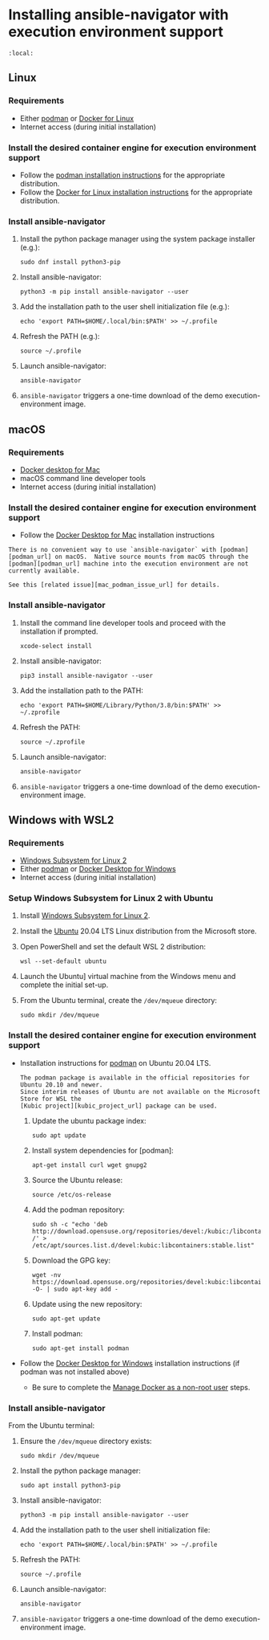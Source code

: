# Installing ansible-navigator with execution environment support

[podman_url]: https://podman.io/

```{contents}
:local:
```

## Linux

[podman_install_url]: https://podman.io/getting-started/installation
[docker_for_linux_url]: https://docs.docker.com/engine/install/

### Requirements

- Either [podman][podman_url] or [Docker for Linux][docker_for_linux_url]
- Internet access (during initial installation)

### Install the desired container engine for execution environment support

- Follow the [podman installation instructions][podman_install_url] for the appropriate distribution.
- Follow the [Docker for Linux installation instructions][docker_for_linux_url] for the appropriate distribution.

### Install ansible-navigator

1. Install the python package manager using the system package installer (e.g.):

   ```
   sudo dnf install python3-pip
   ```

1. Install ansible-navigator:

   ```
   python3 -m pip install ansible-navigator --user
   ```

1. Add the installation path to the user shell initialization file (e.g.):

   ```
   echo 'export PATH=$HOME/.local/bin:$PATH' >> ~/.profile
   ```

1. Refresh the PATH (e.g.):

   ```
   source ~/.profile
   ```

1. Launch ansible-navigator:

   ```
   ansible-navigator
   ```

1. `ansible-navigator` triggers a one-time download of the demo execution-environment image.

## macOS

[docker_for_mac_url]: https://hub.docker.com/editions/community/docker-ce-desktop-mac
[mac_podman_issue_url]: https://github.com/containers/podman/issues/8016

### Requirements

- [Docker desktop for Mac][docker_for_mac_url]
- macOS command line developer tools
- Internet access (during initial installation)

### Install the desired container engine for execution environment support

- Follow the [Docker Desktop for Mac][docker_for_mac_url] installation instructions


```{note}
There is no convenient way to use `ansible-navigator` with [podman][podman_url] on macOS.  Native source mounts from macOS through the [podman][podman_url] machine into the execution environment are not currently available.

See this [related issue][mac_podman_issue_url] for details.
```

### Install ansible-navigator


1. Install the command line developer tools and proceed with the installation if prompted.

   ```
   xcode-select install
   ```

1. Install ansible-navigator:

   ```
   pip3 install ansible-navigator --user
   ```

1. Add the installation path to the PATH:

   ```
   echo 'export PATH=$HOME/Library/Python/3.8/bin:$PATH' >> ~/.zprofile
   ```

1. Refresh the PATH:

   ```
   source ~/.zprofile
   ```

1. Launch ansible-navigator:

   ```
   ansible-navigator
   ```

1. `ansible-navigator` triggers a one-time download of the demo execution-environment image.


## Windows with WSL2

[docker_desktop_for_windows_url]: https://hub.docker.com/editions/community/docker-ce-desktop-windows
[manage_docker_non_root_user_url]: https://docs.docker.com/engine/install/linux-postinstall/
[kubic_project_url]: https://build.opensuse.org/package/show/devel:kubic:libcontainers:stable/podman
[ubuntu_url]: https://ubuntu.com/
[wsl_2_install_url]: https://docs.microsoft.com/en-us/windows/wsl/install-win10

### Requirements

- [Windows Subsystem for Linux 2][wsl_2_install_url]
- Either [podman][podman_url] or [Docker Desktop for Windows][docker_desktop_for_windows_url]
- Internet access (during initial installation)

### Setup Windows Subsystem for Linux 2 with Ubuntu

1. Install [Windows Subsystem for Linux 2][wsl_2_install_url].
1. Install the [Ubuntu][ubuntu_url] 20.04 LTS Linux distribution from the Microsoft store.
1. Open PowerShell and set the default WSL 2 distribution:

   ```
   wsl --set-default ubuntu
   ```

1. Launch the Ubuntu] virtual machine from the Windows menu and complete the initial set-up.
1. From the Ubuntu terminal, create the `/dev/mqueue` directory:

   ```
   sudo mkdir /dev/mqueue
   ```

### Install the desired container engine for execution environment support


- Installation instructions for [podman][podman_url] on Ubuntu 20.04 LTS.

   ```{note}
   The podman package is available in the official repositories for Ubuntu 20.10 and newer.
   Since interim releases of Ubuntu are not available on the Microsoft Store for WSL the
   [Kubic project][kubic_project_url] package can be used.
   ```

   1. Update the ubuntu package index:

      ```
      sudo apt update
      ```

   1. Install system dependencies for [podman]:

      ```
      apt-get install curl wget gnupg2
      ```

   1. Source the Ubuntu release:

      ```
      source /etc/os-release
      ```

   1. Add the podman repository:

      ```
      sudo sh -c "echo 'deb http://download.opensuse.org/repositories/devel:/kubic:/libcontainers:/stable/xUbuntu_${VERSION_ID}/ /' > /etc/apt/sources.list.d/devel:kubic:libcontainers:stable.list"
      ```

   1. Download the GPG key:

      ```
      wget -nv https://download.opensuse.org/repositories/devel:kubic:libcontainers:stable/xUbuntu_${VERSION_ID}/Release.key -O- | sudo apt-key add -
      ```

   1. Update using the new repository:

      ```
      sudo apt-get update
      ```

   1. Install podman:

      ```
      sudo apt-get install podman
      ```

- Follow the [Docker Desktop for Windows][docker_desktop_for_windows_url] installation instructions (if podman was not installed above)

   - Be sure to complete the [Manage Docker as a non-root user][manage_docker_non_root_user_url] steps.

### Install ansible-navigator

From the Ubuntu terminal:
   1. Ensure the `/dev/mqueue` directory exists:

      ```
      sudo mkdir /dev/mqueue
      ```

   1. Install the python package manager:

      ```
      sudo apt install python3-pip
      ```

   1. Install ansible-navigator:

      ```
      python3 -m pip install ansible-navigator --user
      ```

   1. Add the installation path to the user shell initialization file:

      ```
      echo 'export PATH=$HOME/.local/bin:$PATH' >> ~/.profile
      ```

   1. Refresh the PATH:

      ```
      source ~/.profile
      ```

   1. Launch ansible-navigator:

      ```
      ansible-navigator
      ```

   1. `ansible-navigator` triggers a one-time download of the demo execution-environment image.

